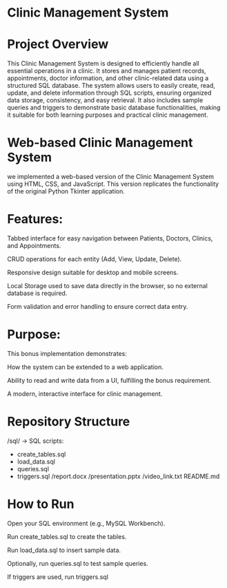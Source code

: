# Clinic Management System
# Project Overview

This Clinic Management System is designed to efficiently handle all essential operations in a clinic. It stores and manages patient records, appointments, doctor information, and other clinic-related data using a structured SQL database. The system allows users to easily create, read, update, and delete information through SQL scripts, ensuring organized data storage, consistency, and easy retrieval. It also includes sample queries and triggers to demonstrate basic database functionalities, making it suitable for both learning purposes and practical clinic management.

# Web-based Clinic Management System

 we implemented a web-based version of the Clinic Management System using HTML, CSS, and JavaScript. This version replicates the functionality of the original Python Tkinter application.

# Features:

Tabbed interface for easy navigation between Patients, Doctors, Clinics, and Appointments.

CRUD operations for each entity (Add, View, Update, Delete).

Responsive design suitable for desktop and mobile screens.

Local Storage used to save data directly in the browser, so no external database is required.

Form validation and error handling to ensure correct data entry.

# Purpose:

This bonus implementation demonstrates:

How the system can be extended to a web application.

Ability to read and write data from a UI, fulfilling the bonus requirement.

A modern, interactive interface for clinic management.

# Repository Structure

/sql/ -> SQL scripts:
- create_tables.sql
- load_data.sql
- queries.sql
- triggers.sql
/report.docx
/presentation.pptx
/video_link.txt
README.md

# How to Run

Open your SQL environment (e.g., MySQL Workbench).

Run create_tables.sql to create the tables.

Run load_data.sql to insert sample data.

Optionally, run queries.sql to test sample queries.

If triggers are used, run triggers.sql
